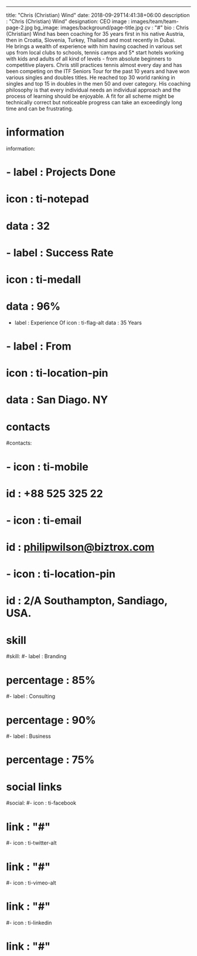 ---
title: "Chris (Christian) Wind"
date: 2018-09-29T14:41:38+06:00
description : "Chris (Christian) Wind"
designation: CEO
image : images/team/team-page-2.jpg
bg_image: images/background/page-title.jpg
cv : "#"
bio : Chris (Christian) Wind has been coaching for 35 years first in his native Austria, then in Croatia, Slovenia, Turkey, Thailand and most recently in Dubai.  
He brings a wealth of experience with him having coached in various set ups from local clubs to schools, tennis camps and 5* start hotels working with kids and adults of all kind of levels - from absolute beginners to competitive players.
Chris still practices tennis almost every day and has been competing on the ITF Seniors Tour for the past 10 years and have won various singles and doubles titles. He reached top 30 world ranking in singles and top 15 in doubles in the men 50 and over category.
His coaching philosophy is that every individual needs an individual approach and the process of learning should be enjoyable.  A fit for all scheme might be technically correct but noticeable progress can take an exceedingly long time and can be frustrating.


# information
information:
 # - label : Projects Done
 #   icon : ti-notepad
 #   data : 32
    
 # - label : Success Rate
 #   icon : ti-medall
 #   data : 96%
    
  - label : Experience Of
    icon : ti-flag-alt
    data : 35 Years
    
 # - label : From
 #   icon : ti-location-pin
 #   data : San Diago. NY

# contacts
#contacts:
 # - icon : ti-mobile
 #   id : +88 525 325 22
    
 # - icon : ti-email
 #   id : philipwilson@biztrox.com
    
 # - icon : ti-location-pin
 #   id : 2/A Southampton, Sandiago, USA.

# skill
#skill:
  #- label : Branding
  #  percentage : 85%
    
  #- label : Consulting
  #  percentage : 90%
    
  #- label : Business
  #  percentage : 75%

# social links
#social:
  #- icon : ti-facebook
  #  link : "#"
    
  #- icon : ti-twitter-alt
  #  link : "#"
    
  #- icon : ti-vimeo-alt
  #  link : "#"
    
  #- icon : ti-linkedin
  #  link : "#"


